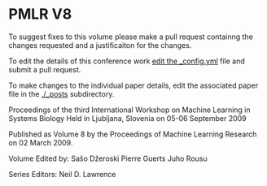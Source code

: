 # PMLR V8

To suggest fixes to this volume please make a pull request containng the changes requested and a justificaiton for the changes.

To edit the details of this conference work [edit the _config.yml](./_config.yml) file and submit a pull request.

To make changes to the individual paper details, edit the associated paper file in the [./_posts](./_posts) subdirectory.

Proceedings of the third International Workshop on Machine Learning in Systems Biology
  Held in Ljubljana, Slovenia on 05-06 September 2009

Published as Volume 8 by the Proceedings of Machine Learning Research on 02 March 2009.

Volume Edited by:
  Sašo Džeroski
  Pierre Guerts
  Juho Rousu

Series Editors:
  Neil D. Lawrence
